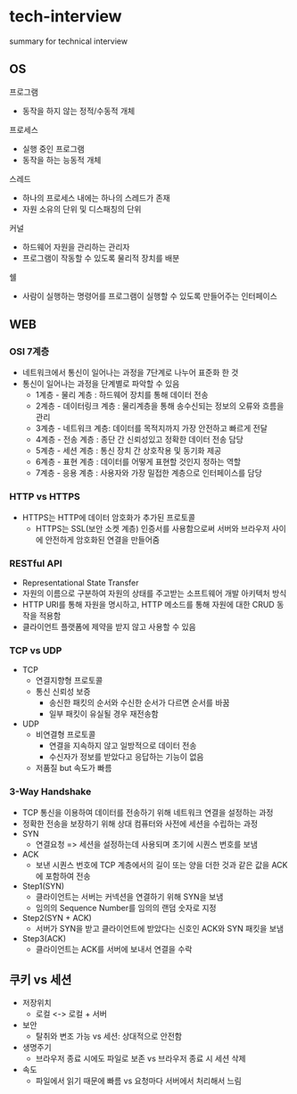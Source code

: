 # tech-interview
summary for technical interview

## OS
프로그램
- 동작을 하지 않는 정적/수동적 개체

프로세스 
- 실행 중인 프로그램
- 동작을 하는 능동적 개체

스레드
- 하나의 프로세스 내에는 하나의 스레드가 존재
- 자원 소유의 단위 및 디스패칭의 단위

커널
- 하드웨어 자원을 관리하는 관리자
- 프로그램이 작동할 수 있도록 물리적 장치를 배분


쉘
- 사람이 실행하는 명령어를 프로그램이 실행할 수 있도록 만들어주는 인터페이스


## WEB

### OSI 7계층
- 네트워크에서 통신이 일어나는 과정을 7단계로 나누어 표준화 한 것
- 통신이 일어나는 과정을 단계별로 파악할 수 있음
  - 1계층 - 물리 계층 : 하드웨어 장치를 통해 데이터 전송
  - 2계층 - 데이터링크 계층 : 물리계층을 통해 송수신되는 정보의 오류와 흐름을 관리
  - 3계층 - 네트워크 계층: 데이터를 목적지까지 가장 안전하고 빠르게 전달
  - 4계층 - 전송 계층 : 종단 간 신뢰성있고 정확한 데이터 전송 담당
  - 5계층 - 세션 계층 : 통신 장치 간 상호작용 및 동기화 제공
  - 6계층 - 표현 계층 : 데이터를 어떻게 표현할 것인지 정하는 역할
  - 7계층 - 응용 계층 : 사용자와 가장 밀접한 계층으로 인터페이스를 담당

### HTTP vs HTTPS
- HTTPS는 HTTP에 데이터 암호화가 추가된 프로토콜
  - HTTPS는 SSL(보안 소켓 계층) 인증서를 사용함으로써 서버와 브라우저 사이에 안전하게 암호화된 연결을 만들어줌

### RESTful API
- Representational State Transfer
- 자원의 이름으로 구분하여 자원의 상태를 주고받는 소프트웨어 개발 아키텍처 방식
- HTTP URI를 통해 자원을 명시하고, HTTP 메소드를 통해 자원에 대한 CRUD 동작을 적용함
- 클라이언트 플랫폼에 제약을 받지 않고 사용할 수 있음

### TCP vs UDP
- TCP
  - 연결지향형 프로토콜
  - 통신 신뢰성 보증
    - 송신한 패킷의 순서와 수신한 순서가 다르면 순서를 바꿈
    - 일부 패킷이 유실될 경우 재전송함 
- UDP
  - 비연결형 프로토콜 
    - 연결을 지속하지 않고 일방적으로 데이터 전송 
    - 수신자가 정보를 받았다고 응답하는 기능이 없음
  - 저품질 but 속도가 빠름

### 3-Way Handshake
- TCP 통신을 이용하여 데이터를 전송하기 위해 네트워크 연결을 설정하는 과정
- 정확한 전송을 보장하기 위해 상대 컴퓨터와 사전에 세션을 수립하는 과정
- SYN
  - 연결요청 => 세션을 설정하는데 사용되며 초기에 시퀀스 번호를 보냄
- ACK
  - 보낸 시퀀스 번호에 TCP 계층에서의 길이 또는 양을 더한 것과 같은 값을 ACK에 포함하여 전송
- Step1(SYN)
  - 클라이언트는 서버는 커넥션을 연결하기 위해 SYN을 보냄
  - 임의의 Sequence Number를 임의의 랜덤 숫자로 지정
- Step2(SYN + ACK)
  - 서버가 SYN을 받고 클라이언트에 받았다는 신호인 ACK와 SYN 패킷을 보냄
- Step3(ACK)
  - 클라이언트는 ACK를 서버에 보내서 연결을 수락 

## 쿠키 vs 세션
- 저장위치
  - 로컬 <-> 로컬 + 서버
- 보안
  - 탈취와 변조 가능 vs 세션: 상대적으로 안전함
- 생명주기
  - 브라우저 종료 시에도 파일로 보존 vs 브라우저 종료 시 세션 삭제
- 속도
  - 파일에서 읽기 때문에 빠름 vs 요청마다 서버에서 처리해서 느림
